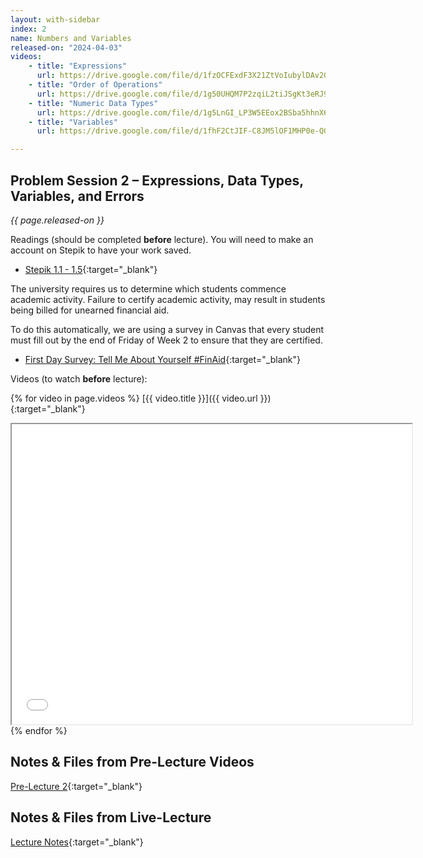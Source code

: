 ```yaml
---
layout: with-sidebar
index: 2
name: Numbers and Variables
released-on: "2024-04-03"
videos:
    - title: "Expressions"
      url: https://drive.google.com/file/d/1fzOCFExdF3X21ZtVoIubylDAv2Gtxbqz
    - title: "Order of Operations"
      url: https://drive.google.com/file/d/1g50UHQM7P2zqiL2tiJSgKt3eRJ9ju2Ex
    - title: "Numeric Data Types"
      url: https://drive.google.com/file/d/1g5LnGI_LP3W5EEox2BSba5hhnX6LxZn3
    - title: "Variables"
      url: https://drive.google.com/file/d/1fhF2CtJIF-C8JM5lOF1MHP0e-QGY2Bgr

---
```


## Problem Session 2 – Expressions, Data Types, Variables, and Errors

_{{ page.released-on }}_

Readings (should be completed **before** lecture). You will need to make an account on Stepik to have your work saved.
- [Stepik 1.1 - 1.5](https://stepik.org/lesson/567165/step/1?unit=561438){:target="_blank"}

The university requires us to determine which students commence academic activity. Failure to certify academic activity, may result in students being billed for unearned financial aid.

To do this automatically, we are using a survey in Canvas that every student must fill out by the end of Friday of Week 2 to ensure that they are certified.
- [First Day Survey: Tell Me About Yourself #FinAid](https://canvas.ucsd.edu/courses/54799/quizzes/170078){:target="_blank"}

Videos (to watch **before** lecture):

{% for video in page.videos %}
[{{ video.title }}]({{ video.url }}){:target="_blank"}

<iframe src="{{ video.url }}/preview" width="640" height="480" allow="autoplay"></iframe>
{% endfor %}

## Notes & Files from Pre-Lecture Videos

[Pre-Lecture 2](https://github.com/ucsd-cse8a-sp24/ucsd-cse8a-sp24.github.io/tree/main/_pre-lectures/lecture-02){:target="_blank"}

## Notes & Files from Live-Lecture

[Lecture Notes](https://drive.google.com/drive/folders/12mIYImCEj7QstEc79Ux52pCesBqUdwTL?usp=sharing){:target="_blank"}
